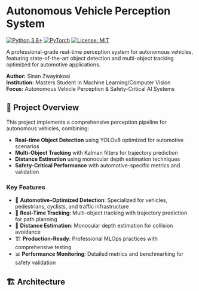 # Autonomous Vehicle Perception System

[![Python 3.8+](https://img.shields.io/badge/python-3.8+-blue.svg)](https://www.python.org/downloads/)
[![PyTorch](https://img.shields.io/badge/PyTorch-2.0+-red.svg)](https://pytorch.org/)
[![License: MIT](https://img.shields.io/badge/License-MIT-yellow.svg)](https://opensource.org/licenses/MIT)

A professional-grade real-time perception system for autonomous vehicles, featuring state-of-the-art object detection and multi-object tracking optimized for automotive applications.

**Author:** Sinan Zwayinkosi  
**Institution:** Masters Student in Machine Learning/Computer Vision  
**Focus:** Autonomous Vehicle Perception & Safety-Critical AI Systems

## 🚗 Project Overview

This project implements a comprehensive perception pipeline for autonomous vehicles, combining:

- **Real-time Object Detection** using YOLOv8 optimized for automotive scenarios
- **Multi-Object Tracking** with Kalman filters for trajectory prediction
- **Distance Estimation** using monocular depth estimation techniques
- **Safety-Critical Performance** with automotive-specific metrics and validation

### Key Features

- 🎯 **Automotive-Optimized Detection**: Specialized for vehicles, pedestrians, cyclists, and traffic infrastructure
- 🔄 **Real-Time Tracking**: Multi-object tracking with trajectory prediction for path planning
- 📏 **Distance Estimation**: Monocular depth estimation for collision avoidance
- 🏗️ **Production-Ready**: Professional MLOps practices with comprehensive testing
- 📊 **Performance Monitoring**: Detailed metrics and benchmarking for safety validation

## 🏗️ Architecture